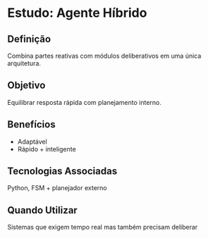 # Estudo: Agente Híbrido

## Definição
Combina partes reativas com módulos deliberativos em uma única arquitetura.

## Objetivo
Equilibrar resposta rápida com planejamento interno.

## Benefícios
- Adaptável
- Rápido + inteligente

## Tecnologias Associadas
Python, FSM + planejador externo

## Quando Utilizar
Sistemas que exigem tempo real mas também precisam deliberar
